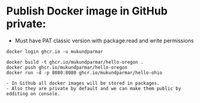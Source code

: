 # Publish Docker image in GitHub private:
- Must have PAT classic version with package:read and write permissions
```
docker login ghcr.io -u mukundparmar

docker build -t ghcr.io/mukundparmar/hello-oregon .
docker push ghcr.io/mukundparmar/hello-oregon
docker run -d -p 8080:8080 ghcr.io/mukundparmar/hello-ohio

- In Github all docker images will be stored in packages.
- Also they are private by default and we can make them public by edditing on console.

